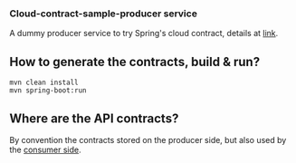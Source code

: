 ### Cloud-contract-sample-producer service
A dummy producer service to try Spring's cloud contract, details at [link](https://cloud.spring.io/spring-cloud-contract/2.0.x/multi/multi__spring_cloud_contract_verifier_introduction.html).

## How to generate the contracts, build & run?
```shell script
mvn clean install
mvn spring-boot:run
```

## Where are the API contracts?
By convention the contracts stored on the producer side, but also used by the [consumer side](https://github.com/kovaku/cloud-contract-sample-consumer).
